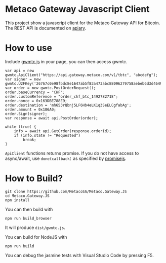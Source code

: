 # Metaco Gateway Javascript Client

This project show a javascript client for the Metaco Gateway API for Bitcoin.
The REST API is documented on [apiary](http://docs.gateway20.apiary.io/#).

# How to use

Include [gwmtc.js](https://aois.blob.core.windows.net/public/gwmtc.js) in your page, you can then access gwmtc.


```
var api = new gwmtc.ApiClient("https://api.gateway.metaco.com/v1/tbtc", "abcdefg");
var signer = new gwmtc.U2FKey('26767c0e98fbdc8e1647ab5f83a473abc88096279758aebeb6d3d464963286c8');
var order = new gwmtc.PostOrderRequest();
order.baseCurrency = "CHF";
order.customReference = "order_chf_btc_1492782718";
order.nonce = 0x163DBE788E9;
order.destination = 'mh653rQbnj5LF6Hb4eLK1q3SeELCgfabAg';
order.amount = 0x186A0;
order.Sign(signer);
var response = await api.PostOrder(order);

while (true) {
    info = await api.GetOrder(response.orderId);
    if (info.state != "Requested")
        break;
}
```
`ApiClient` functions returns promise. If you do not have access to async/await, use `done(callback)` as specified by [promisejs](https://www.promisejs.org/).

# How to Build?

```
git clone https://github.com/MetacoSA/Metaco.Gateway.JS
cd Metaco.Gateway.JS
npm install
```

You can then build with

```
npm run build_browser
```

It will produce `dist/gwmtc.js`.

You can build for NodeJS with

```
npm run build
```

You can debug the jasmine tests with Visual Studio Code by pressing F5.
